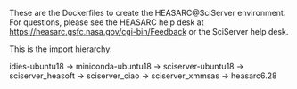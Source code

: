 
These are the Dockerfiles to create the HEASARC@SciServer environment.  For questions,
please see the HEASARC help desk at https://heasarc.gsfc.nasa.gov/cgi-bin/Feedback or
the SciServer help desk.

This is the import hierarchy:

idies-ubuntu18 -> miniconda-ubuntu18 -> sciserver-ubuntu18 -> sciserver_heasoft -> sciserver_ciao -> sciserver_xmmsas -> heasarc6.28


